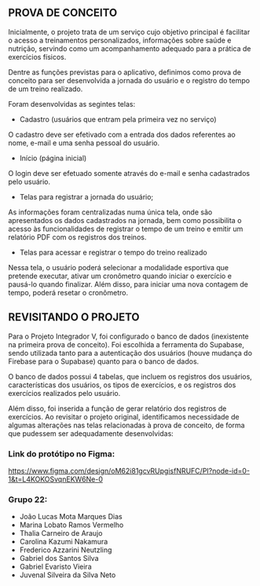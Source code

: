 ## PROVA DE CONCEITO

Inicialmente, o projeto trata de um serviço cujo objetivo principal é 
facilitar o acesso a treinamentos personalizados, informações sobre saúde e 
nutrição, servindo como um acompanhamento adequado para a prática de 
exercícios físicos.  

Dentre as funções previstas para o aplicativo, definimos como prova de 
conceito para ser desenvolvida a jornada do usuário e o registro do tempo 
de um treino realizado.

Foram desenvolvidas as segintes telas:

- Cadastro (usuários que entram pela primeira vez no serviço)

O cadastro deve ser efetivado com a entrada dos dados referentes ao nome,
e-mail e uma senha pessoal do usuário.


- Início (página inicial)
  
O login deve ser efetuado somente através do e-mail e senha cadastrados
pelo usuário.


- Telas para registrar a jornada do usuário;

As informações foram centralizadas numa única tela, onde são apresentados 
os dados cadastrados na jornada, bem como possibilita o acesso às 
funcionalidades de registrar o tempo de um treino e emitir um 
relatório PDF com os registros dos treinos.



- Telas para acessar e registrar o tempo do treino realizado

Nessa tela, o usuário poderá selecionar a modalidade esportiva que 
pretende executar, ativar um cronômetro quando iniciar o exercício e 
pausá-lo quando finalizar. Além disso, para iniciar uma nova contagem 
de tempo, poderá resetar o cronômetro.



## REVISITANDO O PROJETO

Para o Projeto Integrador V, foi configurado o banco de dados (inexistente na primeira prova
de conceito). Foi escolhida a ferramenta do Supabase, sendo utilizada tanto para a autenticação dos
usuários (houve mudança do Firebase para o Supabase) quanto para o banco de dados.

O banco de dados possui 4 tabelas, que incluem os registros dos usuários, características dos usuários,
os tipos de exercícios, e os registros dos exercícios realizados pelo usuário.   

Além disso, foi inserida a função de gerar relatório dos registros de exercícios.
Ao revisitar o projeto original, identificamos necessidade de algumas 
alterações nas telas relacionadas à prova de conceito, de forma que 
pudessem ser adequadamente desenvolvidas:


### Link do protótipo no Figma:
https://www.figma.com/design/oM62i81gcvRUpgisfNRUFC/PI?node-id=0-1&t=L4KOKOSvqnEKW6Ne-0


### Grupo 22:
- João Lucas Mota Marques Dias
- Marina Lobato Ramos Vermelho
- Thalia Carneiro de Araujo
- Carolina Kazumi Nakamura
- Frederico Azzarini Neutzling
- Gabriel dos Santos Silva
- Gabriel Evaristo Vieira
- Juvenal Silveira da Silva Neto

